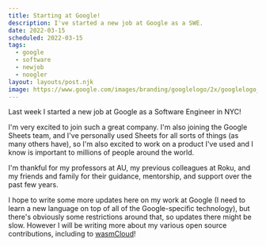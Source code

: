 ```yaml
---
title: Starting at Google!
description: I've started a new job at Google as a SWE.
date: 2022-03-15
scheduled: 2022-03-15
tags:
  - google
  - software
  - newjob
  - noogler
layout: layouts/post.njk
image: https://www.google.com/images/branding/googlelogo/2x/googlelogo_color_272x92dp.png
---
```


Last week I started a new job at Google as a Software Engineer in NYC!

I'm very excited to join such a great company. I'm also joining the Google Sheets team, and I've personally used Sheets for all sorts of things (as many others have), so I'm also excited to work on a product I've used and I know is important to millions of people around the world.

I'm thankful for my professors at AU, my previous colleagues at Roku, and my friends and family for their guidance, mentorship, and support over the past few years.

I hope to write some more updates here on my work at Google (I need to learn a new language on top of all of the Google-specific technology), but there's obviously some restrictions around that, so updates there might be slow. However I will be writing more about my various open source contributions, including to [wasmCloud](https://wasmcloud.com/)!

